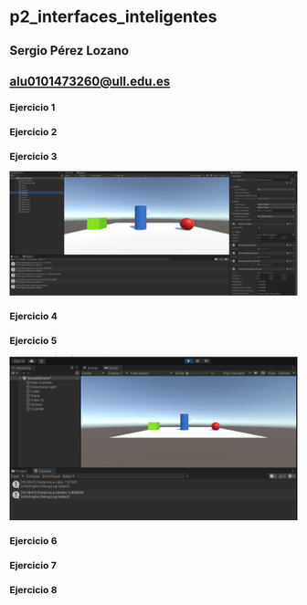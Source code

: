 # p2_interfaces_inteligentes

## Sergio Pérez Lozano
## alu0101473260@ull.edu.es

### Ejercicio 1
### Ejercicio 2
### Ejercicio 3

![Captura Ejer 3](https://github.com/SergioPerezLoza/p2_interfaces_inteligentes/blob/main/ejer3.PNG)

### Ejercicio 4
### Ejercicio 5

![Captura Ejer 5](https://github.com/SergioPerezLoza/p2_interfaces_inteligentes/blob/main/ejer5.PNG)
### Ejercicio 6
### Ejercicio 7
### Ejercicio 8
